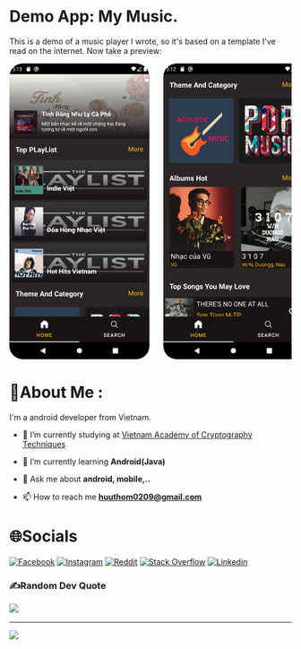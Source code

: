 
# Demo App: My Music.
This is a demo of a music player I wrote, so it's based on a template I've read on the internet. Now take a preview:

<pre>
<img src="Screenshot_1.png" width = "250" >   <img src="Screenshot_2.png" width = "250" >   <img src="Screenshot_3.png" width = "250" >   <img src="Screenshot_4.png" width = "250" >   <img src="Screenshot_5.png" width = "250" >
</pre>


# 💫About Me :

I'm a android developer from Vietnam.

- 🔭 I’m currently studying at [Vietnam Academy of Cryptography Techniques](https://actvn.edu.vn/)

- 🌱 I’m currently learning **Android(Java)**

- 💬 Ask me about **android, mobile,..**

- 📫 How to reach me **huuthom0209@gmail.com**


# 🌐Socials
[![Facebook](https://img.shields.io/badge/Facebook-%231877F2.svg?logo=Facebook&logoColor=white)](https://facebook.com/https://www.facebook.com/hoang.ryann/) [![Instagram](https://img.shields.io/badge/Instagram-%23E4405F.svg?logo=Instagram&logoColor=white)](https://instagram.com/https://www.instagram.com/hoang.ryann/) [![Reddit](https://img.shields.io/badge/Reddit-%23FF4500.svg?logo=Reddit&logoColor=white)](https://reddit.com/user/https://www.reddit.com/user/_VN-RyanH_) [![Stack Overflow](https://img.shields.io/badge/-Stackoverflow-FE7A16?logo=stack-overflow&logoColor=white)](https://stackoverflow.com/users/16934787) [![Linkedin](https://img.shields.io/badge/Linkedin-%231877F2.svg?logo=Linkedin&logoColor=white)](https://www.linkedin.com/in/ryanhoang21/)


### ✍️Random Dev Quote
![](https://quotes-github-readme.vercel.app/api?type=horizontal&theme=tokyonight)

---
[![](https://visitcount.itsvg.in/api?id=lil-dua&icon=0&color=1)](https://visitcount.itsvg.in)
